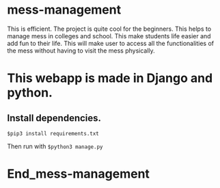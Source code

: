 # mess-management
This is efficient.
The project is quite cool for the beginners.
This helps to manage mess in colleges and school.
This make students life easier and add fun to their life.
This will make user to access all the functionalities of the mess without having to visit the mess physically.
# This webapp is made in Django and python.

## Install dependencies.
  ```$pip3 install requirements.txt```
  
  
  Then run with 
  ```$python3 manage.py ```
  
  # End_mess-management

